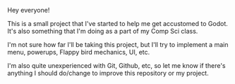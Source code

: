 Hey everyone! 

This is a small project that I've started to help me get accustomed to Godot. It's also something that I'm doing as a part of my Comp Sci class.

I'm not sure how far I'll be taking this project, but I'll try to implement a main menu, powerups, Flappy bird mechanics, UI, etc. 

I'm also quite unexperienced with Git, Github, etc, so let me know if there's anything I should do/change to improve this repository or my project.

